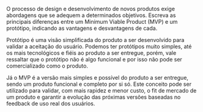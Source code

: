 O processo de design e desenvolvimento de novos produtos exige abordagens que se adequem a determinados objetivos. Escreva as principais diferenças entre um Minimum Viable Product (MVP) e um protótipo, indicando as vantagens e desvantagens de cada.

Protótipo é uma visão simplificada do produto a ser desenvolvido para validar a aceitação do usuário. Podemos ter protótipos muito simples, até os mais tecnológicos e fiéis ao produto a ser entregue, porém, vale ressaltar que o protótipo não é algo funcional e por isso não pode ser comercializado como o produto.

Já o MVP é a versão mais simples e possível do produto a ser entregue, sendo um produto funcional e completo por si só. Este conceito pode ser utilizado para validar, com mais rapidez e menor custo, o fit de mercado de um produto e garantir a evolução das próximas versões baseadas no feedback de uso real dos usuários.